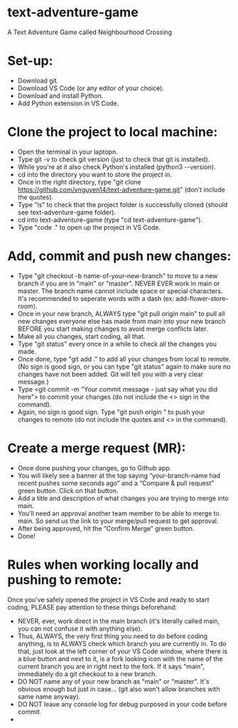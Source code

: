 # text-adventure-game
A Text Adventure Game called Neighbourhood Crossing

# Set-up:
  - Download git.
  - Download VS Code (or any editor of your choice).
  - Download and install Python.
  - Add Python extension in VS Code.

# Clone the project to local machine:
  - Open the terminal in your laptopn.
  - Type git -v to check git version (just to check that git is installed).
  - While you're at it also check Python's installed (python3 --version).
  - cd into the directory you want to store the project in.
  - Once in the right directory, type "git clone https://github.com/vnguyen14/text-adventure-game.git" (don't include the quotes).
  - Type "ls" to check that the project folder is successfully cloned (should see text-adventure-game folder).
  - cd into text-adventure-game (type "cd text-adventure-game").
  - Type "code ." to open up the project in VS Code.

# Add, commit and push new changes:
  - Type "git checkout -b name-of-your-new-branch" to move to a new branch if you are in "main" or "master". NEVER EVER work in main or master. The branch name cannot include space or special characters. It's recommended to seperate words with a dash (ex: add-flower-store-room).
  - Once in your new branch, ALWAYS type "git pull origin main" to pull all new changes everyone else has made from main into your new branch BEFORE you start making changes to avoid merge conflicts later.
  - Make all you changes, start coding, all that.
  - Type "git status" every once in a while to check all the changes you made.
  - Once done, type "git add ." to add all your changes from local to remote.
    (No sign is good sign, or you can type "git status" again to make sure no changes have not been added. Git will tell you with a very clear message.)
  - Type <git commit -m "Your commit message - just say what you did here"> to commit your changes (do not include the  <> sign in the command).
  - Again, no sign is good sign. Type "git push origin <your branch name>" to push your changes to remote (do not include the quotes and <> in the command).

# Create a merge request (MR):
  - Once done pushing your changes, go to Github app.
  - You will likely see a banner at the top saying “your-branch-name had recent pushes some seconds ago” and a “Compare & pull request” green button. Click on that button.
  - Add a title and description of what changes you are trying to merge into main.
  - You’ll need an approval another team member to be able to merge to main. So send us the link to your merge/pull request to get approval.
  - After being approved, hit the “Confirm Merge” green button.
  - Done!

# Rules when working locally and pushing to remote:
Once you've safely opened the project in VS Code and ready to start coding, PLEASE pay attention to these things beforehand:
  - NEVER, ever, work direct in the main branch (it's literally called main, you can not confuse it with anything else).
  - Thus, ALWAYS, the very first thing you need to do before coding anything, is to ALWAYS check which branch you are currently in. To do that, just look at the left corner of your VS Code window, where there is a blue button and next to it, is a fork looking icon with the name of the current branch you are in right next to the fork. If it says "main", immediately do a git checkout to a new branch.
  - DO NOT name any of your new branch as "main" or "master". It's obvious enough but just in case... (git also won't allow branches with same name anyway).
  - DO NOT leave any console log for debug purposed in your code before commit.
  - 

